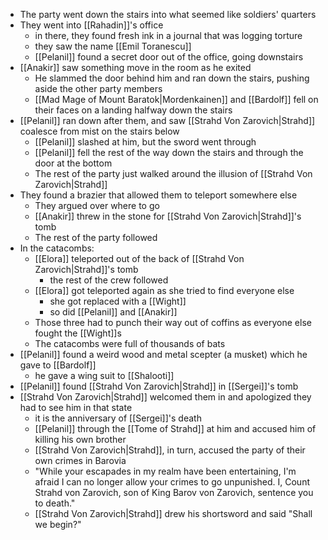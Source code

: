 - The party went down the stairs into what seemed like soldiers' quarters
- They went into [[Rahadin]]'s office
	- in there, they found fresh ink in a journal that was logging torture
	- they saw the name [[Emil Toranescu]]
	- [[Pelanil]] found a secret door out of the office, going downstairs
- [[Anakir]] saw something move in the room as he exited
	- He slammed the door behind him and ran down the stairs, pushing aside the other party members
	- [[Mad Mage of Mount Baratok|Mordenkainen]] and [[Bardolf]] fell on their faces on a landing halfway down the stairs
- [[Pelanil]] ran down after them, and saw [[Strahd Von Zarovich|Strahd]] coalesce from mist on the stairs below
	- [[Pelanil]] slashed at him, but the sword went through
	- [[Pelanil]] fell the rest of the way down the stairs and through the door at the bottom
	- The rest of the party just walked around the illusion of [[Strahd Von Zarovich|Strahd]]
- They found a brazier that allowed them to teleport somewhere else
	- They argued over where to go
	- [[Anakir]] threw in the stone for [[Strahd Von Zarovich|Strahd]]'s tomb
	- The rest of the party followed
- In the catacombs:
	- [[Elora]] teleported out of the back of [[Strahd Von Zarovich|Strahd]]'s tomb
		- the rest of the crew followed
	- [[Elora]] got teleported again as she tried to find everyone else
		- she got replaced with a [[Wight]]
		- so did [[Pelanil]] and [[Anakir]]
	- Those three had to punch their way out of coffins as everyone else fought the [[Wight]]s
	- The catacombs were full of thousands of bats
- [[Pelanil]] found a weird wood and metal scepter (a musket) which he gave to [[Bardolf]]
	- he gave a wing suit to [[Shalooti]]
- [[Pelanil]] found [[Strahd Von Zarovich|Strahd]] in [[Sergei]]'s tomb
- [[Strahd Von Zarovich|Strahd]] welcomed them in and apologized they had to see him in that state
	- it is the anniversary of [[Sergei]]'s death
	- [[Pelanil]] through the [[Tome of Strahd]] at him and accused him of killing his own brother
	- [[Strahd Von Zarovich|Strahd]], in turn, accused the party of their own crimes in Barovia
	- "While your escapades in my realm have been entertaining, I'm afraid I can no longer allow your crimes to go unpunished. I, Count Strahd von Zarovich, son of King Barov von Zarovich, sentence you to death."
	- [[Strahd Von Zarovich|Strahd]] drew his shortsword and said "Shall we begin?"